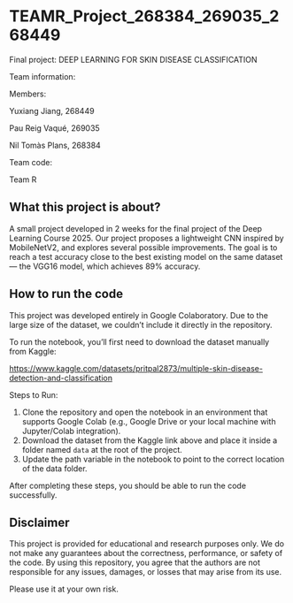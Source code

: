 # TEAMR_Project_268384_269035_268449

Final project: 
DEEP LEARNING FOR SKIN DISEASE CLASSIFICATION

Team information:

Members: 
  
  Yuxiang Jiang, 268449

  Pau Reig Vaqué, 269035

  Nil Tomàs Plans, 268384

Team code: 

Team R

## What this project is about?

A small project developed in 2 weeks for the final project of the Deep Learning Course 2025. Our project proposes a lightweight CNN inspired by MobileNetV2, and explores several possible improvements. The goal is to reach a test accuracy close to the best existing model on the same dataset — the VGG16 model, which achieves 89% accuracy.

## How to run the code

This project was developed entirely in Google Colaboratory. Due to the large size of the dataset, we couldn’t include it directly in the repository.

To run the notebook, you’ll first need to download the dataset manually from Kaggle:

https://www.kaggle.com/datasets/pritpal2873/multiple-skin-disease-detection-and-classification

Steps to Run:

  1.  Clone the repository and open the notebook in an environment that supports Google Colab (e.g., Google Drive or your local machine with Jupyter/Colab integration).
  2.  Download the dataset from the Kaggle link above and place it inside a folder named `data` at the root of the project.
  3.  Update the path variable in the notebook to point to the correct location of the data folder.

After completing these steps, you should be able to run the code successfully.

## Disclaimer

This project is provided for educational and research purposes only. We do not make any guarantees about the correctness, performance, or safety of the code. By using this repository, you agree that the authors are not responsible for any issues, damages, or losses that may arise from its use.

Please use it at your own risk.
